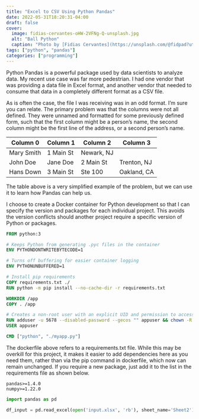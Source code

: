 ```yaml
---
title: "Excel to CSV Using Python Pandas"
date: 2022-05-31T18:20:31-04:00
draft: false
cover:
  image: fidias-cervantes-oHW-2VFNg-Q-unsplash.jpg
  alt: "Ball Python"
  caption: "Photo by [Fidias Cervantes](https://unsplash.com/@fidpad?utm_source=unsplash&utm_medium=referral&utm_content=creditCopyText) on [Unsplash](https://unsplash.com/s/photos/python?utm_source=unsplash&utm_medium=referral&utm_content=creditCopyText)"
tags: ["python", "pandas"]
categories: ["programming"]
---
```


Python Pandas is a powerful package used by data scientists to analyze data. My recent use case was far more pedestrian. I had one vendor that was providing a data file in Excel format, and another vendor that needed to consume that data in a completely different format as a CSV file. 

As is often the case, the file I was receiving was in an odd format. I’m sure you can relate. The primary problem was that the columns were not all defined. They were unnamed and formatted for some previously defined form, such that the first column might be a person’s name, the second column might be the first line of the address, or a second person’s name.

Column 0   | Column 1  | Column 2   | Column 3
-----------|-----------|------------|-------------
Mary Smith | 1 Main St | Newark, NJ | 
John Doe   | Jane Doe  | 2 Main St  | Trenton, NJ
Hans Down  | 3 Main St | Ste 100    | Oakland, CA

The table above is a very simplified example of the problem, but we can use it to learn how Pandas can help us.

I choose to create a Docker container for Python development so that I can specify the version and packages for each individual project. This avoids the version conflicts should another project require a specific version of Python or packages.

```dockerfile
FROM python:3

# Keeps Python from generating .pyc files in the container
ENV PYTHONDONTWRITEBYTECODE=1

# Turns off buffering for easier container logging
ENV PYTHONUNBUFFERED=1

# Install pip requirements
COPY requirements.txt ./
RUN python -m pip install --no-cache-dir -r requirements.txt

WORKDIR /app
COPY . /app

# Creates a non-root user with an explicit UID and permission to access the /app folder
RUN adduser -u 5678 --disabled-password --gecos "" appuser && chown -R appuser /app
USER appuser

CMD ["python", "./myapp.py"]
```

The dockerfile above refers to a requirements.txt file. While this may be overkill for this project, it makes it easier to add dependencies here as you need them, rather than via the pip command in dockerfile, which now can remain unchanged. If you require a new package, just add it to the list in the requirements file as shown below.

```
pandas>=1.4.0
numpy>=1.22.0
```

```python
import pandas as pd

df_input = pd.read_excel(open('input.xlsx', 'rb'), sheet_name='Sheet2')
```